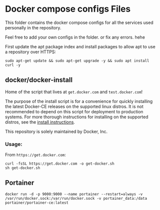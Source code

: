# Docker compose configs Files

This folder contains the docker compose configs for all the services used personally in the repository.

Feel free to add your own configs in the folder. or fix any errors. hehe

First update the apt package index and install packages to allow apt to use a repository over HTTPS:

```shell
sudo apt-get update && sudo apt-get upgrade -y && sudo apt install curl -y
```

## docker/docker-install

Home of the script that lives at `get.docker.com` and `test.docker.com`!

The purpose of the install script is for a convenience for quickly
installing the latest Docker-CE releases on the supported linux
distros. It is not recommended to depend on this script for deployment
to production systems. For more thorough instructions for installing
on the supported distros, see the [install
instructions](https://docs.docker.com/engine/install/).

This repository is solely maintained by Docker, Inc.

### Usage:

From `https://get.docker.com`:

```shell
curl -fsSL https://get.docker.com -o get-docker.sh
sh get-docker.sh
```

## Portainer

```shell
docker run -d -p 9000:9000 --name portainer --restart=always -v /var/run/docker.sock:/var/run/docker.sock -v portainer_data:/data portainer/portainer-ce:latest
```
